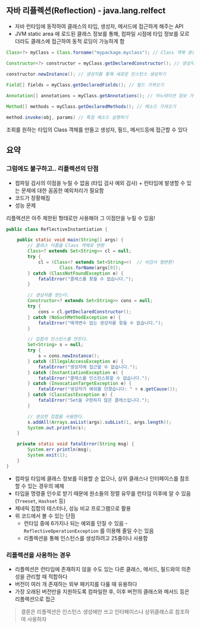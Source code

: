 ## 자바 리플렉션(Reflection) - java.lang.relfect

- 자바 런타임에 동작하여 클래스의 타입, 생성자, 메서드에 접근하게 해주는 API
- JVM static area 에 로드된 클래스 정보를 통해, 컴파일 시점에 타입 정보를 모르더라도 클래스에 접근하여 동적 로딩이 가능하게 함

```java
Class<?> myClass = Class.forname("mypackage.myclass"); // Class 객체 생성

Constructor<?> constructor = myClass.getDeclaredConstructor(); // 생성자 가져오기
 
constructor.newInstance(); // 생성자를 통해 새로운 인스턴스 생성하기

Field[] fields = myClass.getDeclaredFields(); // 필드 가져오기 

Annotation[] annotations = myClass.getAnnotations(); // 어노테이션 정보 가져오기 , @Retetnion(Runtime) 인 것에 한정함

Method[] methods = myClass.getDeclaredMethods(); // 메소드 가져오기 

method.invoke(obj, params) // 특정 메소드 실행하기 

```

조회를 원하는 타입의 Class 객체를 만들고 생성자, 필드, 메서드등에 접근할 수 있다

## 요약


### 그럼에도 불구하고.. 리플렉션의 단점

- 컴파일 검사의 이점을 누릴 수 없음 (타입 검사 예외 검사) + 런타임에 발생할 수 있는 문제에 대한 꼼꼼한 예외처리가 필요함
- 코드가 장황해짐
- 성능 문제

리플렉션은 아주 제한된 형태로만 사용해야 그 이점만을 누릴 수 있음!

```java
public class ReflectiveInstantiation {

    public static void main(String[] args) {
        // 클래스 이름을 Class 객체로 변환
        Class<? extends Set<String>> cl = null;
        try {
            cl = (Class<? extends Set<String>>)  // 비검사 형변환!
                    Class.forName(args[0]);
        } catch (ClassNotFoundException e) {
            fatalError("클래스를 찾을 수 없습니다.");
        }

        // 생성자를 얻는다.
        Constructor<? extends Set<String>> cons = null;
        try {
            cons = cl.getDeclaredConstructor();
        } catch (NoSuchMethodException e) {
            fatalError("매개변수 없는 생성자를 찾을 수 없습니다.");
        }

        // 집합의 인스턴스를 만든다.
        Set<String> s = null;
        try {
            s = cons.newInstance();
        } catch (IllegalAccessException e) {
            fatalError("생성자에 접근할 수 없습니다.");
        } catch (InstantiationException e) {
            fatalError("클래스를 인스턴스화할 수 없습니다.");
        } catch (InvocationTargetException e) {
            fatalError("생성자가 예외를 던졌습니다: " + e.getCause());
        } catch (ClassCastException e) {
            fatalError("Set을 구현하지 않은 클래스입니다.");
        }

        // 생성한 집합을 사용한다.
        s.addAll(Arrays.asList(args).subList(1, args.length));
        System.out.println(s);
    }

    private static void fatalError(String msg) {
        System.err.println(msg);
        System.exit(1);
    }
}
```

- 컴파일 타임에 클래스 정보를 이용할 순 없으나, 상위 클래스나 인터페이스를 참조할 수 있는 경우의 예제
- 타입을 명령줄 인수로 받기 때문에 원소들의 정렬 유무를 런타임 이후에 알 수 있음(`Treeset`, `Hashset` 등)
- 제네릭 집합의 테스터나, 성능 비교 프로그램으로 활용
- 위 코드에서 볼 수 있는 단점
    - 런타임 중에 6가지나 되는 예외를 던질 수 있음 - `ReflectiveOperationException` 를 이용해 줄일 수는 있음
    - 리플렉션을 통해 인스턴스를 생성하려고 25줄이나 사용함
    

### 리플렉션을 사용하는 경우
- 리플렉션은 런타임에 존재하지 않을 수도 있는 다른 클래스, 메서드, 필드와의 의존성을 관리할 때 적합하다
- 버전이 여러 개 존재하는 외부 패키지를 다룰 때 유용하다
- 가장 오래된 버전만을 지원하도록 컴파일한 후, 이후 버전의 클래스와 메서드 등은 리플렉션으로 접근



> 결론은 리플렉션은 인스턴스 생성에만 쓰고 인터페이스나 상위클래스로 참조하여 사용하자 